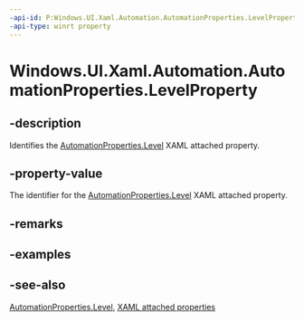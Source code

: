 ```yaml
---
-api-id: P:Windows.UI.Xaml.Automation.AutomationProperties.LevelProperty
-api-type: winrt property
---
```


<!-- Property syntax
public Windows.UI.Xaml.DependencyProperty LevelProperty { get; }
-->

# Windows.UI.Xaml.Automation.AutomationProperties.LevelProperty

## -description

Identifies the [AutomationProperties.Level](automationproperties_level.md) XAML attached property.



## -property-value

The identifier for the [AutomationProperties.Level](automationproperties_level.md) XAML attached property.

## -remarks

## -examples

## -see-also

[AutomationProperties.Level](automationproperties_level.md), [XAML attached properties](/windows/uwp/xaml-platform/attached-properties-overview)
